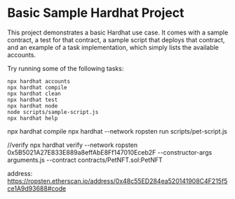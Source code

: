 # Basic Sample Hardhat Project

This project demonstrates a basic Hardhat use case. It comes with a sample contract, a test for that contract, a sample script that deploys that contract, and an example of a task implementation, which simply lists the available accounts.

Try running some of the following tasks:

```shell
npx hardhat accounts
npx hardhat compile
npx hardhat clean
npx hardhat test
npx hardhat node
node scripts/sample-script.js
npx hardhat help
```

npx hardhat compile
npx hardhat --network ropsten run scripts/pet-script.js

//verify
npx hardhat verify  --network ropsten 0x5B5021A27E833E889a8effAbE8Ff147010Eceb2F --constructor-args arguments.js --contract contracts/PetNFT.sol:PetNFT


address: https://ropsten.etherscan.io/address/0x48c55ED284ea520141908C4F215f5ce1A9d93688#code